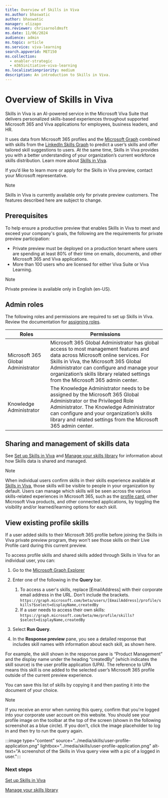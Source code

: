 ```yaml
---
title: Overview of Skills in Viva 
ms.author: bhaswatic
author: bhaswatic
manager: elizapo
ms.reviewer: chrisarnoldmsft
ms.date: 11/06/2024
audience: admin
ms.topic: article
ms.service: viva-learning
search.appverid: MET150
ms.collection:
  - enabler-strategic
  - m365initiative-viva-learning
ms.localizationpriority: medium
description: An introduction to Skills in Viva. 
---
```


# Overview of Skills in Viva 

 Skills in Viva is an AI-powered service in the Microsoft Viva Suite that delivers personalized skills-based experiences throughout supported Microsoft 365 and Viva applications for employees, business leaders, and HR. 

It uses data from Microsoft 365 profiles and the [Microsoft Graph](/graph/overview) combined with skills from the [LinkedIn Skills Graph](https://engineering.linkedin.com/blog/2022/building-linkedin-s-skills-graph-to-power-a-skills-first-world) to predict a user’s skills and offer tailored skill suggestions to users. At the same time, Skills in Viva provides you with a better understanding of your organization’s current workforce skills distribution. Learn more about [Skills in Viva](https://techcommunity.microsoft.com/t5/microsoft-viva-blog/introducing-ai-powered-skills-in-microsoft-viva-a-new-way-to/ba-p/3947844). 


If you’d like to learn more or apply for the Skills in Viva preview, contact your Microsoft representative. 

> [!NOTE]
> Skills in Viva is currently available only for private preview customers. The features described here are subject to change.

## Prerequisites 

To help ensure a productive preview that enables Skills in Viva to meet and exceed your company's goals, the following are the requirements for private preview participation: 

- Private preview must be deployed on a production tenant where users are spending at least 80% of their time on emails, documents, and other Microsoft 365 and Viva applications. 
- More than 100 users who are licensed for either Viva Suite or Viva Learning.  

> [!NOTE]
> Private preview is available only in English (en-US). 


## Admin roles 

The following roles and permissions are required to set up Skills in Viva. Review the documentation for [assigning roles](/entra/identity/role-based-access-control/manage-roles-portal). 


| Roles |  Permissions | 
| - | - | 
| Microsoft 365 Global Administrator | Microsoft 365 Global Administrator has global access to most management features and data across Microsoft online services. For Skills in Viva, the Microsoft 365 Global Administrator can configure and manage your organization’s skills library related settings from the Microsoft 365 admin center.| 
| Knowledge Administrator | The Knowledge Administrator needs to be assigned by the Microsoft 365 Global Administrator or the Privileged Role Administrator. The Knowledge Administrator can configure and your organization’s skills library and related settings from the Microsoft 365 admin center. | 

## Sharing and management of skills data

See [Set up Skills in Viva](skills-get-started.md) and [Manage your skills library](manage-skills-library.md) for information about how Skills data is shared and managed.

> [!NOTE]
> When individual users confirm skills in their skills experience available at [Skills in Viva](https://skills.cloud.microsoft), those skills will be visible to people in your organization by default. Users can manage which skills will be seen across the various skills-related experiences in Microsoft 365, such as the [profile card](https://support.microsoft.com/office/profile-cards-in-microsoft-365-e80f931f-5fc4-4a59-ba6e-c1e35a85b501), other Microsoft Viva products, and other connected applications, by toggling the visibility and/or learned/learning options for each skill.

## View existing profile skills 

If a user added skills to their Microsoft 365 profile before joining the Skills in Viva private preview program, they won't see those skills on their Live Profile card during this current preview. 

To access profile skills and shared skills added through Skills in Viva for an individual user, you can: 

1. Go to the [Microsoft Graph Explorer](https://developer.microsoft.com/en-us/graph/graph-explorer)

1. Enter one of the following in the **Query** bar.
    1. To access a user's skills, replace [EmailAddress] with their corporate email address in the URL. Don't include the brackets. 
    `https://graph.microsoft.com/beta/users/[EmailAddress]/profile/skills?$select=displayName,createdBy `
    2. If a user needs to access their own skills: 
    `https://graph.microsoft.com/beta/me/profile/skills?$select=displayName,createdBy`

3. Select **Run Query**.

4. In the **Response preview** pane, you see a detailed response that includes skill names with information about each skill, as shown here.  

For example, the skill shown in the response pane is “Product Management” and the display name under the heading “createdBy” (which indicates the skill source) is the user profile application (UPA). The reference to UPA means this skill is one added to the selected user’s Microsoft 365 profile outside of the current preview experience.

You can save this list of skills by copying it and then pasting it into the document of your choice.
 
> [!NOTE]
> If you receive an error when running this query, confirm that you're logged into your corporate user account on this website. You should see your profile image on the toolbar at the top of the screen (shown in the following screenshot as a blue circle). If you don't, click the image placeholder to log in and then try to run the query again.

:::image type="content" source="../media/skills/user-profile-application.png" lightbox="../media/skills/user-profile-application.png" alt-text="A screenshot of the Skills in Viva query view with a pic of a logged in user.":::

### Next steps

[Set up Skills in Viva](skills-get-started.md)

[Manage your skills library](manage-skills-library.md)

